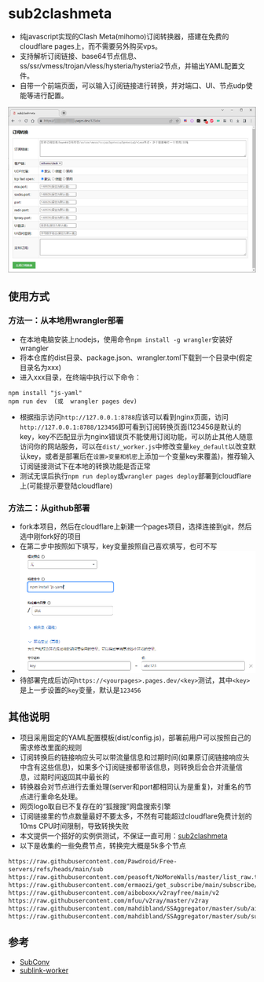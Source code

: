 # sub2clashmeta
- 纯javascript实现的Clash Meta(mihomo)订阅转换器，搭建在免费的cloudflare pages上，而不需要另外购买vps。
- 支持解析订阅链接、base64节点信息、ss/ssr/vmess/trojan/vless/hysteria/hysteria2节点，并输出YAML配置文件。
- 自带一个前端页面，可以输入订阅链接进行转换，并对端口、UI、节点udp使能等进行配置。

![Image](useless/1.png)

## 使用方式
### 方法一：从本地用wrangler部署
- 在本地电脑安装上nodejs，使用命令`npm install -g wrangler`安装好wrangler
- 将本仓库的dist目录、package.json、wrangler.toml下载到一个目录中(假定目录名为xxx)
- 进入xxx目录，在终端中执行以下命令：
```
npm install "js-yaml"
npm run dev  (或  wrangler pages dev)
```
- 根据指示访问`http://127.0.0.1:8788`应该可以看到nginx页面，访问`http://127.0.0.1:8788/123456`即可看到订阅转换页面(123456是默认的key，key不匹配显示为nginx错误页不能使用订阅功能，可以防止其他人随意访问你的网站服务，可以在`dist/_worker.js`中修改变量`key_default`以改变默认key，或者是部署后在`设置>变量和机密`上添加一个变量key来覆盖)，推荐输入订阅链接测试下在本地的转换功能是否正常
- 测试无误后执行`npm run deploy`或`wrangler pages deploy`部署到cloudflare上(可能提示要登陆cloudflare)
### 方法二：从github部署
- fork本项目，然后在cloudflare上新建一个pages项目，选择连接到git，然后选中刚fork好的项目
- 在第二步中按照如下填写，key变量按照自己喜欢填写，也可不写
- ![Image](useless/2.png)
- 待部署完成后访问`https://<yourpages>.pages.dev/<key>`测试，其中`<key>`是上一步设置的`key`变量，默认是`123456`


## 其他说明
- 项目采用固定的YAML配置模板(dist/config.js)，部署前用户可以按照自己的需求修改里面的规则
- 订阅转换后的链接响应头可以带流量信息和过期时间(如果原订阅链接响应头中含有这些信息)，如果多个订阅链接都带该信息，则转换后会合并流量信息，过期时间返回其中最长的
- 转换器会对节点进行去重处理(server和port都相同认为是重复)，对重名的节点进行重命名处理。
- 网页logo取自已不复存在的“狐搜搜”网盘搜索引擎
- 订阅链接里的节点数量最好不要太多，不然有可能超过cloudflare免费计划的10ms CPU时间限制，导致转换失败
- 本文提供一个搭好的实例供测试，不保证一直可用：[sub2clashmeta](https://sub2clashmeta.pages.dev/123abc)
- 以下是收集的一些免费节点，转换完大概是5k多个节点
```
https://raw.githubusercontent.com/Pawdroid/Free-servers/refs/heads/main/sub
https://raw.githubusercontent.com/peasoft/NoMoreWalls/master/list_raw.txt
https://raw.githubusercontent.com/ermaozi/get_subscribe/main/subscribe/v2ray.txt
https://raw.githubusercontent.com/aiboboxx/v2rayfree/main/v2
https://raw.githubusercontent.com/mfuu/v2ray/master/v2ray
https://raw.githubusercontent.com/mahdibland/SSAggregator/master/sub/airport_sub_merge.txt
https://raw.githubusercontent.com/mahdibland/SSAggregator/master/sub/sub_merge.txt
```

## 参考
- [SubConv](https://github.com/SubConv/SubConv)
- [sublink-worker](https://github.com/7Sageer/sublink-worker)

